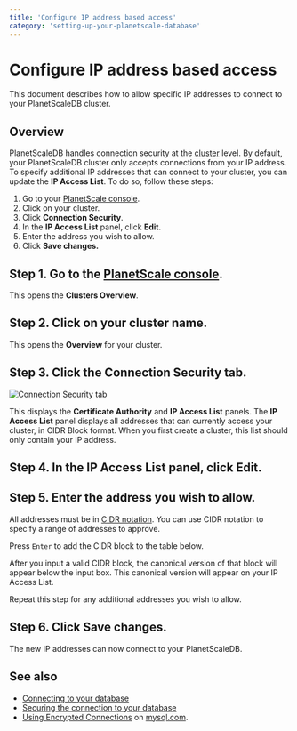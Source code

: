 ```yaml
---
title: 'Configure IP address based access'
category: 'setting-up-your-planetscale-database'
---
```


# Configure IP address based access

This document describes how to allow specific IP addresses to connect to your PlanetScaleDB cluster.

## Overview

PlanetScaleDB handles connection security at the [cluster](/psdb/clusters) level. By default, your PlanetScaleDB cluster only accepts connections from your IP address. To specify additional IP addresses that can connect to your cluster, you can update the **IP Access List**. To do so, follow these steps:

1. Go to your [PlanetScale console](https://console.planetscale.com).
1. Click on your cluster.
1. Click **Connection Security**.
1. In the **IP Access List** panel, click **Edit**.
1. Enter the address you wish to allow.
1. Click **Save changes.**

## Step 1. Go to the [PlanetScale console](https://console.planetscale.com).

This opens the **Clusters Overview**.

## Step 2. Click on your cluster name.

This opens the **Overview** for your cluster.

## Step 3. Click the **Connection Security** tab.

![Connection Security tab](/img/docs/connection-security-tab.png)

This displays the **Certificate Authority** and **IP Access List** panels. The **IP Access List** panel displays all addresses that can currently access your cluster, in CIDR Block format. When you first create a cluster, this list should only contain your IP address.

## Step 4. In the **IP Access List** panel, click **Edit**.

## Step 5. Enter the address you wish to allow.

All addresses must be in [CIDR notation](https://en.wikipedia.org/wiki/Classless_Inter-Domain_Routing#CIDR_notation). You can use CIDR notation to specify a range of addresses to approve.

Press `Enter` to add the CIDR block to the table below.

After you input a valid CIDR block, the canonical version of that block will appear below the input box. This canonical version will appear on your IP Access List.

Repeat this step for any additional addresses you wish to allow.

## Step 6. Click **Save changes.**

The new IP addresses can now connect to your PlanetScaleDB.

## See also

- [Connecting to your database](connecting-to-db)
- [Securing the connection to your database](secure-connection)
- [Using Encrypted Connections](https://dev.mysql.com/doc/refman/5.7/en/encrypted-connections.html) on [mysql.com](https://dev.mysql.com).
